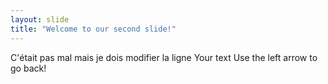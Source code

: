 ```yaml
---
layout: slide
title: "Welcome to our second slide!"
---
```

C'était pas mal mais je dois modifier la ligne Your text
Use the left arrow to go back!

